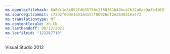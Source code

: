 ```yaml
---
ms.openlocfilehash: 8a0dc1e8c052f4b35756c2f58361b49bca7b32a6ac9a3bd1693e01ae815b1920
ms.sourcegitcommit: c72b2f603e1eb3a4157f00926df2e263831ea472
ms.translationtype: MT
ms.contentlocale: zh-CN
ms.lasthandoff: 08/12/2021
ms.locfileid: "121267710"
---
```

Visual Studio 2012
